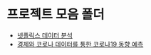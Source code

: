 # 프로젝트 모음 폴더

[](http://naver.me/5G56nfFF)

- [넷플릭스 데이터 분석](https://github.com/zegnosc/project/tree/main/Netflix_Project)
- [경제와 코로나 데이터를 통한 코로나19 동향 예측](https://github.com/zegnosc/project/tree/main/DLP_Project)
